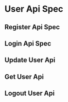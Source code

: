 # User Api Spec

## Register Api Spec

## Login Api Spec

## Update User Api

## Get User Api

## Logout User Api
